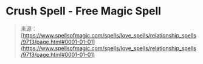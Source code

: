 <!--yml
category: 未分类
date: 2024-06-12 18:46:05
-->

# Crush Spell - Free Magic Spell

> 来源：[https://www.spellsofmagic.com/spells/love_spells/relationship_spells/9713/page.html#0001-01-01](https://www.spellsofmagic.com/spells/love_spells/relationship_spells/9713/page.html#0001-01-01)